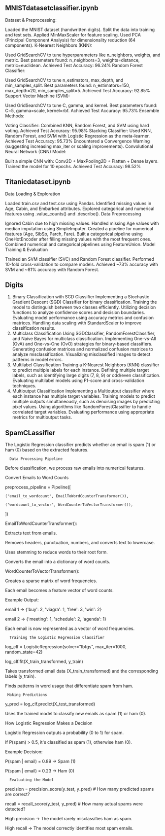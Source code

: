 ## MNISTdatasetclassifier.ipynb

Dataset & Preprocessing:

Loaded the MNIST dataset (handwritten digits).
Split the data into training and test sets.
Applied MinMaxScaler for feature scaling.
Used PCA (Principal Component Analysis) for dimensionality reduction (64 components).
K-Nearest Neighbors (KNN):

Used GridSearchCV to tune hyperparameters like n_neighbors, weights, and metric.
Best parameters found: n_neighbors=3, weights=distance, metric=euclidean.
Achieved Test Accuracy: 96.24%
Random Forest Classifier:

Used GridSearchCV to tune n_estimators, max_depth, and min_samples_split.
Best parameters found: n_estimators=150, max_depth=20, min_samples_split=5.
Achieved Test Accuracy: 92.85%
Support Vector Machine (SVM):

Used GridSearchCV to tune C, gamma, and kernel.
Best parameters found: C=5, gamma=scale, kernel=rbf.
Achieved Test Accuracy: 95.73%
Ensemble Methods:

Voting Classifier: Combined KNN, Random Forest, and SVM using hard voting.
Achieved Test Accuracy: 95.98%
Stacking Classifier: Used KNN, Random Forest, and SVM with Logistic Regression as the meta-learner.
Achieved Test Accuracy: 95.73%
Encountered a Convergence Warning (suggesting increasing max_iter or scaling improvements).
Convolutional Neural Network (CNN) Model:

Built a simple CNN with:
Conv2D + MaxPooling2D + Flatten + Dense layers.
Trained the model for 10 epochs.
Achieved Test Accuracy: 98.52%

## Titanicdataset.ipynb

Data Loading & Exploration

Loaded train.csv and test.csv using Pandas.
Identified missing values in Age, Cabin, and Embarked attributes.
Explored categorical and numerical features using .value_counts() and .describe().
Data Preprocessing

Ignored Cabin due to high missing values.
Handled missing Age values with median imputation using SimpleImputer.
Created a pipeline for numerical features (Age, SibSp, Parch, Fare).
Built a categorical pipeline using OneHotEncoder after filling missing values with the most frequent ones.
Combined numerical and categorical pipelines using FeatureUnion.
Model Training & Evaluation

Trained an SVM classifier (SVC) and Random Forest classifier.
Performed 10-fold cross-validation to compare models.
Achieved ~73% accuracy with SVM and ~81% accuracy with Random Forest.

## Digits

1. Binary Classification with SGD Classifier
Implementing a Stochastic Gradient Descent (SGD) Classifier for binary classification.
Training the model to distinguish between two classes efficiently.
Utilizing decision functions to analyze confidence scores and decision boundaries.
Evaluating model performance using accuracy metrics and confusion matrices.
Handling data scaling with StandardScaler to improve classification results.
2. Multiclass Classification
Using SGDClassifier, RandomForestClassifier, and Naive Bayes for multiclass classification.
Implementing One-vs-All (OvA) and One-vs-One (OvO) strategies for binary-based classifiers.
Generating confusion matrices and normalized confusion matrices to analyze misclassification.
Visualizing misclassified images to detect patterns in model errors.
3. Multilabel Classification
Training a K-Nearest Neighbors (KNN) classifier to predict multiple labels for each instance.
Defining multiple target labels, such as identifying large digits (7, 8, 9) or odd/even classification.
Evaluating multilabel models using F1-score and cross-validation techniques.
4. Multioutput Classification
Implementing a Multioutput classifier where each instance has multiple target variables.
Training models to predict multiple outputs simultaneously, such as denoising images by predicting pixel values.
Using algorithms like RandomForestClassifier to handle correlated target variables.
Evaluating performance using appropriate metrics for multioutput tasks.


## SpamCLassifier

The Logistic Regression classifier predicts whether an email is spam (1) or ham (0) based on the extracted features.

      Data Processing Pipeline
      
Before classification, we process raw emails into numerical features.

 Convert Emails to Word Counts

preprocess_pipeline = Pipeline([

    ("email_to_wordcount", EmailToWordCounterTransformer()),
    
    ("wordcount_to_vector", WordCounterToVectorTransformer()),
    
])

EmailToWordCounterTransformer():

Extracts text from emails.

Removes headers, punctuation, numbers, and converts text to lowercase.

Uses stemming to reduce words to their root form.

Converts the email into a dictionary of word counts.

WordCounterToVectorTransformer():

Creates a sparse matrix of word frequencies.

Each email becomes a feature vector of word counts.

 Example Output:

email 1 → {'buy': 2, 'viagra': 1, 'free': 3, 'win': 2}

email 2 → {'meeting': 1, 'schedule': 2, 'agenda': 1}

Each email is now represented as a vector of word frequencies.


      Training the Logistic Regression Classifier

log_clf = LogisticRegression(solver="lbfgs", max_iter=1000, random_state=42)

log_clf.fit(X_train_transformed, y_train)

Takes transformed email data (X_train_transformed) and the corresponding labels (y_train).

Finds patterns in word usage that differentiate spam from ham.

 
     Making Predictions

y_pred = log_clf.predict(X_test_transformed)

Uses the trained model to classify new emails as spam (1) or ham (0).

How Logistic Regression Makes a Decision

Logistic Regression outputs a probability (0 to 1) for spam.

If P(spam) > 0.5, it's classified as spam (1), otherwise ham (0).

 Example Decision:

P(spam | email) = 0.89  → Spam (1)

P(spam | email) = 0.23  → Ham (0)

      Evaluating the Model

precision = precision_score(y_test, y_pred)  # How many predicted spams are correct?

recall = recall_score(y_test, y_pred)        # How many actual spams were detected?

High precision → The model rarely misclassifies ham as spam.

High recall → The model correctly identifies most spam emails.
